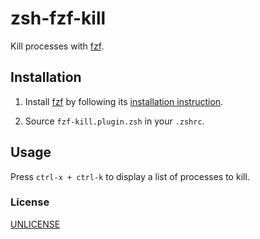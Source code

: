# zsh-fzf-kill

Kill processes with [fzf](https://github.com/junegunn/fzf).

## Installation

1. Install [fzf](https://github.com/junegunn/fzf) by following its [installation instruction](https://github.com/junegunn/fzf#installation).

2. Source `fzf-kill.plugin.zsh` in your `.zshrc`.

## Usage

Press `ctrl-x + ctrl-k` to display a list of processes to kill.

### License

[UNLICENSE](UNLICENSE)
